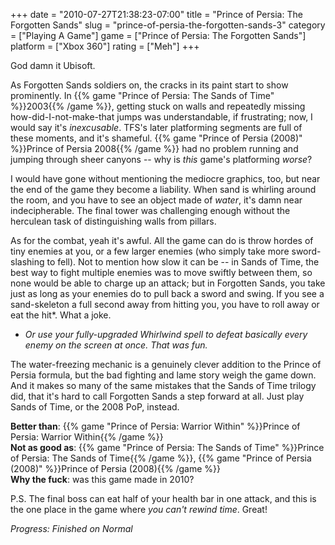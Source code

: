+++
date = "2010-07-27T21:38:23-07:00"
title = "Prince of Persia: The Forgotten Sands"
slug = "prince-of-persia-the-forgotten-sands-3"
category = ["Playing A Game"]
game = ["Prince of Persia: The Forgotten Sands"]
platform = ["Xbox 360"]
rating = ["Meh"]
+++

God damn it Ubisoft.

As Forgotten Sands soldiers on, the cracks in its paint start to show prominently.  In {{% game "Prince of Persia: The Sands of Time" %}}2003{{% /game %}}, getting stuck on walls and repeatedly missing how-did-I-not-make-that jumps was understandable, if frustrating; now, I would say it's <i>inexcusable</i>.  TFS's later platforming segments are full of these moments, and it's shameful.  {{% game "Prince of Persia (2008)" %}}Prince of Persia 2008{{% /game %}} had no problem running and jumping through sheer canyons -- why is <i>this</i> game's platforming <i>worse</i>?

I would have gone without mentioning the mediocre graphics, too, but near the end of the game they become a liability.  When sand is whirling around the room, and you have to see an object made of <i>water</i>, it's damn near indecipherable.  The final tower was challenging enough without the herculean task of distinguishing walls from pillars.

As for the combat, yeah it's awful.  All the game can do is throw hordes of tiny enemies at you, or a few larger enemies (who simply take more sword-slashing to fell).  Not to mention how slow it can be -- in Sands of Time, the best way to fight multiple enemies was to move swiftly between them, so none would be able to charge up an attack; but in Forgotten Sands, you take just as long as your enemies do to pull back a sword and swing.  If you see a sand-skeleton a full second away from hitting you, you have to roll away or eat the hit*.  What a joke.

* <i>Or use your fully-upgraded Whirlwind spell to defeat basically every enemy on the screen at once.  That was fun.</i>

The water-freezing mechanic is a genuinely clever addition to the Prince of Persia formula, but the bad fighting and lame story weigh the game down.  And it makes so many of the same mistakes that the Sands of Time trilogy did, that it's hard to call Forgotten Sands a step forward at all.  Just play Sands of Time, or the 2008 PoP, instead.

<b>Better than</b>: {{% game "Prince of Persia: Warrior Within" %}}Prince of Persia: Warrior Within{{% /game %}}  
<b>Not as good as</b>: {{% game "Prince of Persia: The Sands of Time" %}}Prince of Persia: The Sands of Time{{% /game %}}, {{% game "Prince of Persia (2008)" %}}Prince of Persia (2008){{% /game %}}  
<b>Why the fuck</b>: was this game made in 2010?

P.S. The final boss can eat half of your health bar in one attack, and this is the one place in the game where <i>you can't rewind time</i>.  Great!

<i>Progress: Finished on Normal</i>